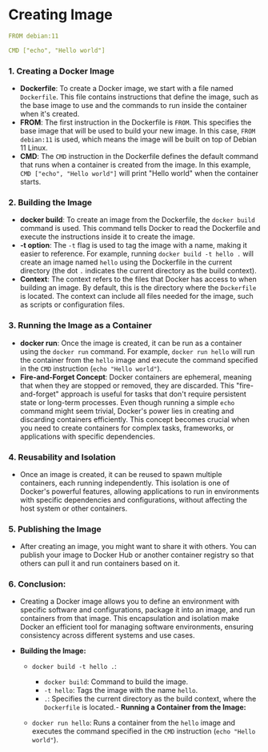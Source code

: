 # Creating Image

```yml
FROM debian:11

CMD ["echo", "Hello world"]
```

### 1\. **Creating a Docker Image**

- **Dockerfile**: To create a Docker image, we start with a file named `Dockerfile`. This file contains instructions that define the image, such as the base image to use and the commands to run inside the container when it's created.
- **FROM**: The first instruction in the Dockerfile is `FROM`. This specifies the base image that will be used to build your new image. In this case, `FROM debian:11` is used, which means the image will be built on top of Debian 11 Linux.
- **CMD**: The `CMD` instruction in the Dockerfile defines the default command that runs when a container is created from the image. In this example, `CMD ["echo", "Hello world"]` will print "Hello world" when the container starts.

### 2\. **Building the Image**

- **docker build**: To create an image from the Dockerfile, the `docker build` command is used. This command tells Docker to read the Dockerfile and execute the instructions inside it to create the image.
- **-t option**: The `-t` flag is used to tag the image with a name, making it easier to reference. For example, running `docker build -t hello .` will create an image named `hello` using the Dockerfile in the current directory (the dot `.` indicates the current directory as the build context).
- **Context**: The context refers to the files that Docker has access to when building an image. By default, this is the directory where the `Dockerfile` is located. The context can include all files needed for the image, such as scripts or configuration files.

### 3\. **Running the Image as a Container**

- **docker run**: Once the image is created, it can be run as a container using the `docker run` command. For example, `docker run hello` will run the container from the `hello` image and execute the command specified in the `CMD` instruction (`echo "Hello world"`).
- **Fire-and-Forget Concept**: Docker containers are ephemeral, meaning that when they are stopped or removed, they are discarded. This "fire-and-forget" approach is useful for tasks that don't require persistent state or long-term processes. Even though running a simple `echo` command might seem trivial, Docker's power lies in creating and discarding containers efficiently. This concept becomes crucial when you need to create containers for complex tasks, frameworks, or applications with specific dependencies.

### 4\. **Reusability and Isolation**

- Once an image is created, it can be reused to spawn multiple containers, each running independently. This isolation is one of Docker's powerful features, allowing applications to run in environments with specific dependencies and configurations, without affecting the host system or other containers.

### 5\. **Publishing the Image**

- After creating an image, you might want to share it with others. You can publish your image to Docker Hub or another container registry so that others can pull it and run containers based on it.

### 6\. **Conclusion:**

- Creating a Docker image allows you to define an environment with specific software and configurations, package it into an image, and run containers from that image. This encapsulation and isolation make Docker an efficient tool for managing software environments, ensuring consistency across different systems and use cases.

- **Building the Image:**

  - `docker build -t hello .`:

    - `docker build`: Command to build the image.
    - `-t hello`: Tags the image with the name `hello`.
    - `.`: Specifies the current directory as the build context, where the `Dockerfile` is located.- **Running a Container from the Image:**

  - `docker run hello`: Runs a container from the `hello` image and executes the command specified in the `CMD` instruction (`echo "Hello world"`).
